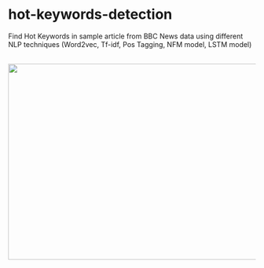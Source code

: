 # hot-keywords-detection
Find Hot Keywords in sample article from BBC News data using different NLP techniques (Word2vec, Tf-idf, Pos Tagging, NFM model, LSTM model)

<p align="center">
  &nbsp;&nbsp;
<img src="https://cxd.studio/wp-content/uploads/2022/08/Emerging-keywords-are-so-hot-right-now-710x400.png" width="900" height="400" />
&nbsp;&nbsp;

</p>
